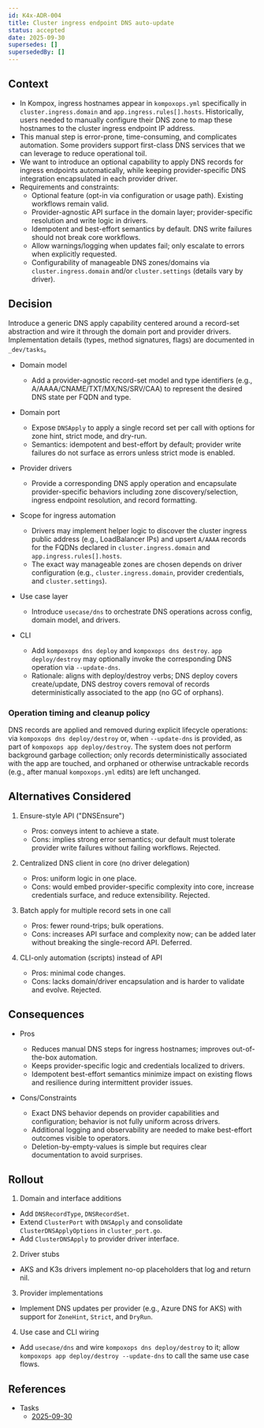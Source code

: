 ```yaml
---
id: K4x-ADR-004
title: Cluster ingress endpoint DNS auto-update
status: accepted
date: 2025-09-30
supersedes: []
supersededBy: []
---
```


## Context

- In Kompox, ingress hostnames appear in `kompoxops.yml` specifically in `cluster.ingress.domain` and `app.ingress.rules[].hosts`. Historically, users needed to manually configure their DNS zone to map these hostnames to the cluster ingress endpoint IP address.
- This manual step is error-prone, time-consuming, and complicates automation. Some providers support first-class DNS services that we can leverage to reduce operational toil.
- We want to introduce an optional capability to apply DNS records for ingress endpoints automatically, while keeping provider-specific DNS integration encapsulated in each provider driver.
- Requirements and constraints:
  - Optional feature (opt-in via configuration or usage path). Existing workflows remain valid.
  - Provider-agnostic API surface in the domain layer; provider-specific resolution and write logic in drivers.
  - Idempotent and best-effort semantics by default. DNS write failures should not break core workflows.
  - Allow warnings/logging when updates fail; only escalate to errors when explicitly requested.
  - Configurability of manageable DNS zones/domains via `cluster.ingress.domain` and/or `cluster.settings` (details vary by driver).

## Decision

Introduce a generic DNS apply capability centered around a record-set abstraction and wire it through the domain port and provider drivers. Implementation details (types, method signatures, flags) are documented in `_dev/tasks`。

- Domain model
  - Add a provider-agnostic record-set model and type identifiers (e.g., A/AAAA/CNAME/TXT/MX/NS/SRV/CAA) to represent the desired DNS state per FQDN and type.

- Domain port
  - Expose `DNSApply` to apply a single record set per call with options for zone hint, strict mode, and dry-run.
  - Semantics: idempotent and best-effort by default; provider write failures do not surface as errors unless strict mode is enabled.

- Provider drivers
  - Provide a corresponding DNS apply operation and encapsulate provider-specific behaviors including zone discovery/selection, ingress endpoint resolution, and record formatting.

- Scope for ingress automation
  - Drivers may implement helper logic to discover the cluster ingress public address (e.g., LoadBalancer IPs) and upsert `A/AAAA` records for the FQDNs declared in `cluster.ingress.domain` and `app.ingress.rules[].hosts`.
  - The exact way manageable zones are chosen depends on driver configuration (e.g., `cluster.ingress.domain`, provider credentials, and `cluster.settings`).

- Use case layer
  - Introduce `usecase/dns` to orchestrate DNS operations across config, domain model, and drivers.

- CLI
  - Add `kompoxops dns deploy` and `kompoxops dns destroy`. `app deploy/destroy` may optionally invoke the corresponding DNS operation via `--update-dns`.
  - Rationale: aligns with deploy/destroy verbs; DNS deploy covers create/update, DNS destroy covers removal of records deterministically associated to the app (no GC of orphans).

### Operation timing and cleanup policy

DNS records are applied and removed during explicit lifecycle operations: via `kompoxops dns deploy/destroy` or, when `--update-dns` is provided, as part of `kompoxops app deploy/destroy`. The system does not perform background garbage collection; only records deterministically associated with the app are touched, and orphaned or otherwise untrackable records (e.g., after manual `kompoxops.yml` edits) are left unchanged.

## Alternatives Considered

1) Ensure-style API ("DNSEnsure")
    - Pros: conveys intent to achieve a state.
    - Cons: implies strong error semantics; our default must tolerate provider write failures without failing workflows. Rejected.

2) Centralized DNS client in core (no driver delegation)
    - Pros: uniform logic in one place.
    - Cons: would embed provider-specific complexity into core, increase credentials surface, and reduce extensibility. Rejected.

3) Batch apply for multiple record sets in one call
    - Pros: fewer round-trips; bulk operations.
    - Cons: increases API surface and complexity now; can be added later without breaking the single-record API. Deferred.

4) CLI-only automation (scripts) instead of API
    - Pros: minimal code changes.
    - Cons: lacks domain/driver encapsulation and is harder to validate and evolve. Rejected.

## Consequences

- Pros
  - Reduces manual DNS steps for ingress hostnames; improves out-of-the-box automation.
  - Keeps provider-specific logic and credentials localized to drivers.
  - Idempotent best-effort semantics minimize impact on existing flows and resilience during intermittent provider issues.

- Cons/Constraints
  - Exact DNS behavior depends on provider capabilities and configuration; behavior is not fully uniform across drivers.
  - Additional logging and observability are needed to make best-effort outcomes visible to operators.
  - Deletion-by-empty-values is simple but requires clear documentation to avoid surprises.

## Rollout

1) Domain and interface additions
  - Add `DNSRecordType`, `DNSRecordSet`.
  - Extend `ClusterPort` with `DNSApply` and consolidate `ClusterDNSApplyOptions` in `cluster_port.go`.
  - Add `ClusterDNSApply` to provider driver interface.

2) Driver stubs
  - AKS and K3s drivers implement no-op placeholders that log and return nil.

3) Provider implementations
  - Implement DNS updates per provider (e.g., Azure DNS for AKS) with support for `ZoneHint`, `Strict`, and `DryRun`.

4) Use case and CLI wiring
  - Add `usecase/dns` and wire `kompoxops dns deploy/destroy` to it; allow `kompoxops app deploy/destroy --update-dns` to call the same use case flows.

## References

- Tasks
  - [2025-09-30]

[2025-09-30]: ../../_dev/tasks/2025-09-30-cluster-dns.ja.md
